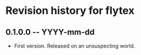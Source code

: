 # Revision history for flytex

## 0.1.0.0 -- YYYY-mm-dd

* First version. Released on an unsuspecting world.
